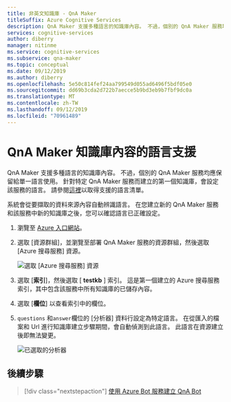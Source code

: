 ```yaml
---
title: 非英文知識庫 - QnA Maker
titleSuffix: Azure Cognitive Services
description: QnA Maker 支援多種語言的知識庫內容。 不過，個別的 QnA Maker 服務均應保留給單一語言使用。 針對特定 QnA Maker 服務而建立的第一個知識庫，會設定該服務的語言。
services: cognitive-services
author: diberry
manager: nitinme
ms.service: cognitive-services
ms.subservice: qna-maker
ms.topic: conceptual
ms.date: 09/12/2019
ms.author: diberry
ms.openlocfilehash: 5e50c814fef24aa799549d055ad6496f5bdf05e0
ms.sourcegitcommit: dd69b3cda2d722b7aecce5b9bd3eb9b7fbf9dc0a
ms.translationtype: MT
ms.contentlocale: zh-TW
ms.lasthandoff: 09/12/2019
ms.locfileid: "70961489"
---
```

# <a name="language-support-of-knowledge-base-content-for-qna-maker"></a>QnA Maker 知識庫內容的語言支援

QnA Maker 支援多種語言的知識庫內容。 不過，個別的 QnA Maker 服務均應保留給單一語言使用。 針對特定 QnA Maker 服務而建立的第一個知識庫，會設定該服務的語言。 請參閱[這裡](../Overview/languages-supported.md)以取得支援的語言清單。

系統會從要擷取的資料來源內容自動辨識語言。 在您建立新的 QnA Maker 服務和該服務中新的知識庫之後，您可以確認語言已正確設定。

1. 瀏覽至 [Azure 入口網站](https://portal.azure.com/)。

1. 選取 [資源群組]，並瀏覽至部署 QnA Maker 服務的資源群組，然後選取 [Azure 搜尋服務] 資源。

    ![選取 [Azure 搜尋服務] 資源](../media/qnamaker-how-to-language-kb/select-azsearch.png)

1. 選取 [**索引**]，然後選取 [ **testkb** ] 索引。 這是第一個建立的 Azure 搜尋服務索引，其中包含該服務中所有知識庫的已儲存內容。 

1. 選取 [**欄位**] 以查看索引中的欄位。

1. `questions` 和`answer`欄位的 [分析器] 資料行設定為特定語言。 在從匯入的檔案和 Url 進行知識庫建立步驟期間，會自動偵測到此語言。 此語言在資源建立後即無法變更。

    ![已選取的分析器](../media/qnamaker-how-to-language-kb/selected-analyzer.png)

## <a name="next-steps"></a>後續步驟

> [!div class="nextstepaction"]
> [使用 Azure Bot 服務建立 QnA Bot](../Tutorials/create-qna-bot.md)
